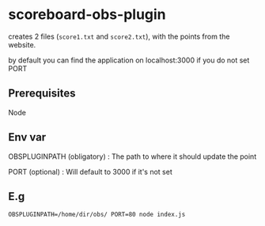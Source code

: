 scoreboard-obs-plugin
========================

creates 2 files (`score1.txt` and `score2.txt`), with the points from the website.

by default you can find the application on localhost:3000 if you do not set PORT

## Prerequisites
Node


## Env var

OBSPLUGINPATH (obligatory) : The path to where it should update the point

PORT (optional) : Will default to 3000 if it's not set


## E.g

`OBSPLUGINPATH=/home/dir/obs/ PORT=80 node index.js`

